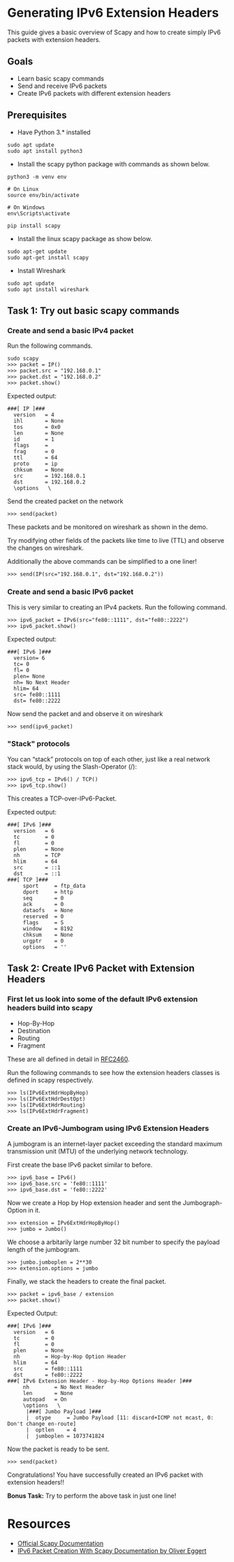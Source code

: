 # Generating IPv6 Extension Headers

This guide gives a basic overview of Scapy and how to create simply IPv6 packets with extension headers.

## Goals

- Learn basic scapy commands
- Send and receive IPv6 packets
- Create IPv6 packets with different extension headers

## Prerequisites

- Have Python 3.\* installed

```
sudo apt update
sudo apt install python3
```

- Install the scapy python package with commands as shown below.

```
python3 -m venv env

# On Linux
source env/bin/activate

# On Windows
env\Scripts\activate

pip install scapy
```

- Install the linux scapy package as show below.

```
sudo apt-get update
sudo apt-get install scapy
```

- Install Wireshark

```
sudo apt update
sudo apt install wireshark
```

## Task 1: Try out basic scapy commands

### Create and send a basic IPv4 packet

Run the following commands.

```
sudo scapy
>>> packet = IP()
>>> packet.src = "192.168.0.1"
>>> packet.dst = "192.168.0.2"
>>> packet.show()
```

Expected output:

```
###[ IP ]###
  version   = 4
  ihl       = None
  tos       = 0x0
  len       = None
  id        = 1
  flags     =
  frag      = 0
  ttl       = 64
  proto     = ip
  chksum    = None
  src       = 192.168.0.1
  dst       = 192.168.0.2
  \options   \
```

Send the created packet on the network

```
>>> send(packet)
```

These packets and be monitored on wireshark as shown in the demo.

Try modifying other fields of the packets like time to live (TTL) and observe the changes on wireshark.

Additionally the above commands can be simplified to a one liner!

```
>>> send(IP(src="192.168.0.1", dst="192.168.0.2"))
```

### Create and send a basic IPv6 packet

This is very similar to creating an IPv4 packets. Run the following command.

```
>>> ipv6_packet = IPv6(src="fe80::1111", dst="fe80::2222")
>>> ipv6_packet.show()
```

Expected output:

```
###[ IPv6 ]###
  version= 6
  tc= 0
  fl= 0
  plen= None
  nh= No Next Header
  hlim= 64
  src= fe80::1111
  dst= fe80::2222
```

Now send the packet and and observe it on wireshark

```
>>> send(ipv6_packet)
```

### "Stack" protocols

You can “stack” protocols on top of each other, just like a real network stack would, by using the Slash-Operator
(/):

```
>>> ipv6_tcp = IPv6() / TCP()
>>> ipv6_tcp.show()
```

This creates a TCP-over-IPv6-Packet.

Expected output:

```
###[ IPv6 ]###
  version   = 6
  tc        = 0
  fl        = 0
  plen      = None
  nh        = TCP
  hlim      = 64
  src       = ::1
  dst       = ::1
###[ TCP ]###
     sport     = ftp_data
     dport     = http
     seq       = 0
     ack       = 0
     dataofs   = None
     reserved  = 0
     flags     = S
     window    = 8192
     chksum    = None
     urgptr    = 0
     options   = ''
```

## Task 2: Create IPv6 Packet with Extension Headers

### First let us look into some of the default IPv6 extension headers build into scapy

- Hop-By-Hop
- Destination
- Routing
- Fragment

These are all defined in detail in [RFC2460](https://www.rfc-editor.org/rfc/pdfrfc/rfc2460.txt.pdf).

Run the following commands to see how the extension headers classes is defined in scapy respectively.

```
>>> ls(IPv6ExtHdrHopByHop)
>>> ls(IPv6ExtHdrDestOpt)
>>> ls(IPv6ExtHdrRouting)
>>> ls(IPv6ExtHdrFragment)
```

### Create an IPv6-Jumbogram using IPv6 Extension Headers

A jumbogram is an internet-layer packet exceeding the standard maximum transmission unit (MTU) of the underlying network technology.

First create the base IPv6 packet similar to before.

```
>>> ipv6_base = IPv6()
>>> ipv6_base.src = 'fe80::1111'
>>> ipv6_base.dst = 'fe80::2222'
```

Now we create a Hop by Hop extension header and sent the Jumbograph-Option in it.

```
>>> extension = IPv6ExtHdrHopByHop()
>>> jumbo = Jumbo()
```

We choose a arbitarily large number 32 bit number to specify the payload length of the jumbogram.

```
>>> jumbo.jumboplen = 2**30
>>> extension.options = jumbo
```

Finally, we stack the headers to create the final packet.

```
>>> packet = ipv6_base / extension
>>> packet.show()
```

Expected Output:

```
###[ IPv6 ]###
  version   = 6
  tc        = 0
  fl        = 0
  plen      = None
  nh        = Hop-by-Hop Option Header
  hlim      = 64
  src       = fe80::1111
  dst       = fe80::2222
###[ IPv6 Extension Header - Hop-by-Hop Options Header ]###
     nh        = No Next Header
     len       = None
     autopad   = On
     \options   \
      |###[ Jumbo Payload ]###
      |  otype     = Jumbo Payload [11: discard+ICMP not mcast, 0: Don't change en-route]
      |  optlen    = 4
      |  jumboplen = 1073741824
```

Now the packet is ready to be sent.

```
>>> send(packet)
```

Congratulations! You have successfully created an IPv6 packet with extension headers!!

**Bonus Task:** Try to perform the above task in just one line!

# Resources

- [Official Scapy Documentation](https://scapy.readthedocs.io/en/latest/usage.html)
- [IPv6 Packet Creation With Scapy
  Documentation by Oliver Eggert](https://www.idsv6.de/Downloads/IPv6PacketCreationWithScapy.pdf)
